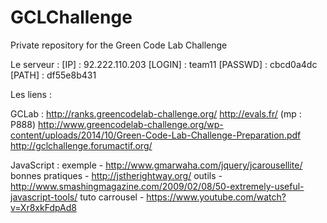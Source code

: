 GCLChallenge
============

Private repository for the Green Code Lab Challenge

Le serveur :
[IP] : 92.222.110.203
[LOGIN] : team11
[PASSWD] : cbcd0a4dc
[PATH] : df55e8b431

Les liens :

GCLab :
http://ranks.greencodelab-challenge.org/
http://evals.fr/ (mp : P888)
http://www.greencodelab-challenge.org/wp-content/uploads/2014/10/Green-Code-Lab-Challenge-Preparation.pdf
http://gclchallenge.forumactif.org/

JavaScript :
exemple - http://www.gmarwaha.com/jquery/jcarousellite/
bonnes pratiques - http://jstherightway.org/
outils - http://www.smashingmagazine.com/2009/02/08/50-extremely-useful-javascript-tools/
tuto carrousel - https://www.youtube.com/watch?v=Xr8xkFdpAd8


